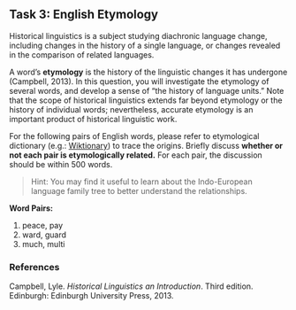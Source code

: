 ## Task 3: English Etymology

Historical linguistics is a subject studying diachronic language change, including changes in the history of a single language, or changes revealed in the comparison of related languages.

A word’s **etymology** is the history of the linguistic changes it has undergone (Campbell, 2013).
In this question, you will investigate the etymology of several words, and develop a sense of “the history of language units.”
Note that the scope of historical linguistics extends far beyond etymology or the history of individual words; nevertheless, accurate etymology is an important product of historical linguistic work.

For the following pairs of English words, please refer to etymological dictionary (e.g.: [Wiktionary](https://www.wiktionary.org/)) to trace the origins.
Briefly discuss **whether or not each pair is etymologically related.**
For each pair, the discussion should be within 500 words.

> Hint: You may find it useful to learn about the Indo-European language family tree to better understand the relationships.
>

**Word Pairs:**

1. peace, pay
2. ward, guard
3. much, multi

### References

Campbell, Lyle. *Historical Linguistics an Introduction*. Third edition. Edinburgh: Edinburgh University Press, 2013.
